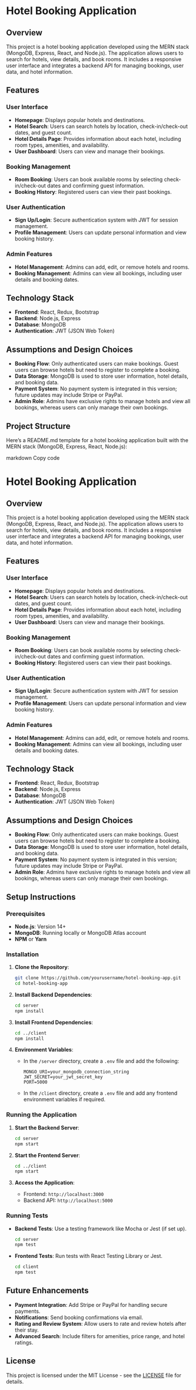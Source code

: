 
# Hotel Booking Application

## Overview
This project is a hotel booking application developed using the MERN stack (MongoDB, Express, React, and Node.js). The application allows users to search for hotels, view details, and book rooms. It includes a responsive user interface and integrates a backend API for managing bookings, user data, and hotel information.

## Features
### User Interface
- **Homepage**: Displays popular hotels and destinations.
- **Hotel Search**: Users can search hotels by location, check-in/check-out dates, and guest count.
- **Hotel Details Page**: Provides information about each hotel, including room types, amenities, and availability.
- **User Dashboard**: Users can view and manage their bookings.

### Booking Management
- **Room Booking**: Users can book available rooms by selecting check-in/check-out dates and confirming guest information.
- **Booking History**: Registered users can view their past bookings.

### User Authentication
- **Sign Up/Login**: Secure authentication system with JWT for session management.
- **Profile Management**: Users can update personal information and view booking history.

### Admin Features
- **Hotel Management**: Admins can add, edit, or remove hotels and rooms.
- **Booking Management**: Admins can view all bookings, including user details and booking dates.

## Technology Stack
- **Frontend**: React, Redux, Bootstrap
- **Backend**: Node.js, Express
- **Database**: MongoDB
- **Authentication**: JWT (JSON Web Token)

## Assumptions and Design Choices
- **Booking Flow**: Only authenticated users can make bookings. Guest users can browse hotels but need to register to complete a booking.
- **Data Storage**: MongoDB is used to store user information, hotel details, and booking data.
- **Payment System**: No payment system is integrated in this version; future updates may include Stripe or PayPal.
- **Admin Role**: Admins have exclusive rights to manage hotels and view all bookings, whereas users can only manage their own bookings.

## Project Structure

Here’s a README.md template for a hotel booking application built with the MERN stack (MongoDB, Express, React, Node.js):

markdown
Copy code
# Hotel Booking Application

## Overview
This project is a hotel booking application developed using the MERN stack (MongoDB, Express, React, and Node.js). The application allows users to search for hotels, view details, and book rooms. It includes a responsive user interface and integrates a backend API for managing bookings, user data, and hotel information.

## Features
### User Interface
- **Homepage**: Displays popular hotels and destinations.
- **Hotel Search**: Users can search hotels by location, check-in/check-out dates, and guest count.
- **Hotel Details Page**: Provides information about each hotel, including room types, amenities, and availability.
- **User Dashboard**: Users can view and manage their bookings.

### Booking Management
- **Room Booking**: Users can book available rooms by selecting check-in/check-out dates and confirming guest information.
- **Booking History**: Registered users can view their past bookings.

### User Authentication
- **Sign Up/Login**: Secure authentication system with JWT for session management.
- **Profile Management**: Users can update personal information and view booking history.

### Admin Features
- **Hotel Management**: Admins can add, edit, or remove hotels and rooms.
- **Booking Management**: Admins can view all bookings, including user details and booking dates.

## Technology Stack
- **Frontend**: React, Redux, Bootstrap
- **Backend**: Node.js, Express
- **Database**: MongoDB
- **Authentication**: JWT (JSON Web Token)

## Assumptions and Design Choices
- **Booking Flow**: Only authenticated users can make bookings. Guest users can browse hotels but need to register to complete a booking.
- **Data Storage**: MongoDB is used to store user information, hotel details, and booking data.
- **Payment System**: No payment system is integrated in this version; future updates may include Stripe or PayPal.
- **Admin Role**: Admins have exclusive rights to manage hotels and view all bookings, whereas users can only manage their own bookings.

## Setup Instructions

### Prerequisites
- **Node.js**: Version 14+
- **MongoDB**: Running locally or MongoDB Atlas account
- **NPM** or **Yarn**

### Installation

1. **Clone the Repository**:
    ```bash
    git clone https://github.com/yourusername/hotel-booking-app.git
    cd hotel-booking-app
    ```

2. **Install Backend Dependencies**:
    ```bash
    cd server
    npm install
    ```

3. **Install Frontend Dependencies**:
    ```bash
    cd ../client
    npm install
    ```

4. **Environment Variables**:
   - In the `/server` directory, create a `.env` file and add the following:
     ```env
     MONGO_URI=your_mongodb_connection_string
     JWT_SECRET=your_jwt_secret_key
     PORT=5000
     ```
   - In the `/client` directory, create a `.env` file and add any frontend environment variables if required.

### Running the Application

1. **Start the Backend Server**:
    ```bash
    cd server
    npm start
    ```

2. **Start the Frontend Server**:
    ```bash
    cd ../client
    npm start
    ```

3. **Access the Application**:
   - Frontend: `http://localhost:3000`
   - Backend API: `http://localhost:5000`

### Running Tests
- **Backend Tests**: Use a testing framework like Mocha or Jest (if set up).
    ```bash
    cd server
    npm test
    ```
- **Frontend Tests**: Run tests with React Testing Library or Jest.
    ```bash
    cd client
    npm test
    ```

## Future Enhancements
- **Payment Integration**: Add Stripe or PayPal for handling secure payments.
- **Notifications**: Send booking confirmations via email.
- **Rating and Review System**: Allow users to rate and review hotels after their stay.
- **Advanced Search**: Include filters for amenities, price range, and hotel ratings.

## License
This project is licensed under the MIT License - see the [LICENSE](LICENSE) file for details.



